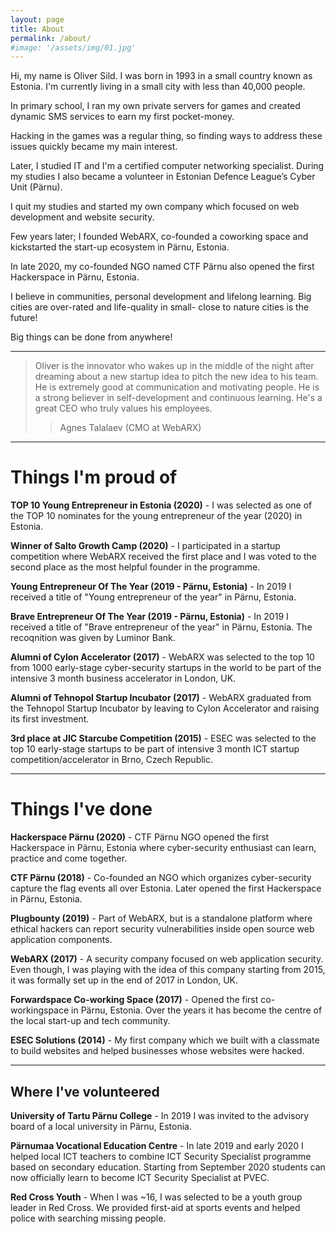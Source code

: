 ```yaml
---
layout: page
title: About
permalink: /about/
#image: '/assets/img/01.jpg'
---
```


Hi, my name is Oliver Sild. I was born in 1993 in a small country known as Estonia. I'm currently living in a small city with less than 40,000 people.

In primary school, I ran my own private servers for games and created dynamic SMS services to earn my first pocket-money. 

Hacking in the games was a regular thing, so finding ways to address these issues quickly became my main interest.

Later, I studied IT and I'm a certified computer networking specialist. During my studies I also became a volunteer in Estonian Defence League’s Cyber Unit (Pärnu). 

I quit my studies and started my own company which focused on web development and website security.

Few years later; I founded WebARX, co-founded a coworking space and kickstarted the start-up ecosystem in Pärnu, Estonia. 

In late 2020, my co-founded NGO named CTF Pärnu also opened the first Hackerspace in Pärnu, Estonia.

I believe in communities, personal development and lifelong learning. Big cities are over-rated and life-quality in small- close to nature cities is the future! 

Big things can be done from anywhere!

***

> Oliver is the innovator who wakes up in the middle of the night after dreaming about a new startup idea to pitch the new idea to his team. He is extremely good at communication and motivating people. He is a strong believer in self-development and continuous learning. He's a great CEO who truly values his employees.
>> Agnes Talalaev (CMO at WebARX)

***

# Things I'm proud of
**TOP 10 Young Entrepreneur in Estonia (2020)** - I was selected as one of the TOP 10 nominates for the young entrepreneur of the year (2020) in Estonia.

**Winner of Salto Growth Camp (2020)** - I participated in a startup competition where WebARX received the first place and I was voted to the second place as the most helpful founder in the programme.

**Young Entrepreneur Of The Year (2019 - Pärnu, Estonia)** - In 2019 I received a title of "Young entrepreneur of the year" in Pärnu, Estonia. 

**Brave Entrepreneur Of The Year (2019 - Pärnu, Estonia)** - In 2019 I received a title of "Brave entrepreneur of the year" in Pärnu, Estonia. The recoqnition was given by Luminor Bank.

**Alumni of Cylon Accelerator (2017)** - WebARX was selected to the top 10 from 1000 early-stage cyber-security startups in the world to be part of the intensive 3 month business accelerator in London, UK.

**Alumni of Tehnopol Startup Incubator (2017)** - WebARX graduated from the Tehnopol Startup Incubator by leaving to Cylon Accelerator and raising its first investment.

**3rd place at JIC Starcube Competition (2015)** - ESEC was selected to the top 10 early-stage startups to be part of intensive 3 month ICT startup competition/accelerator in Brno, Czech Republic.

***

# Things I've done
**Hackerspace Pärnu (2020)** - CTF Pärnu NGO opened the first Hackerspace in Pärnu, Estonia where cyber-security enthusiast can learn, practice and come together.

**CTF Pärnu (2018)** - Co-founded an NGO which organizes cyber-security capture the flag events all over Estonia. Later opened the first Hackerspace in Pärnu, Estonia.

**Plugbounty (2019)** - Part of WebARX, but is a standalone platform where ethical hackers can report security vulnerabilities inside open source web application components.

**WebARX (2017)** - A security company focused on web application security. Even though, I was playing with the idea of this company starting from 2015, it was formally set up in the end of 2017 in London, UK. 

**Forwardspace Co-working Space (2017)** - Opened the first co-workingspace in Pärnu, Estonia. Over the years it has become the centre of the local start-up and tech community.

**ESEC Solutions (2014)** - My first company which we built with a classmate to build websites and helped businesses whose websites were hacked.

***

## Where I've volunteered
**University of Tartu Pärnu College** - In 2019 I was invited to the advisory board of a local university in Pärnu, Estonia.

**Pärnumaa Vocational Education Centre** - In late 2019 and early 2020 I helped local ICT teachers to combine ICT Security Specialist programme based on secondary education. Starting from September 2020 students can now officially learn to become ICT Security Specialist at PVEC.

**Red Cross Youth** - When I was ~16, I was selected to be a youth group leader in Red Cross. We provided first-aid at sports events and helped police with searching missing people.
